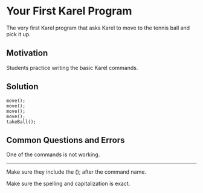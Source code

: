 # Your First Karel Program

The very first Karel program that asks Karel to move to the tennis ball and pick it up.

## Motivation

Students practice writing the basic Karel commands.

## Solution

	move();
	move();
	move();
	move();
	takeBall();

## Common Questions and Errors

One of the commands is not working.
***

Make sure they include the (); after the command name.

Make sure the spelling and capitalization is exact.